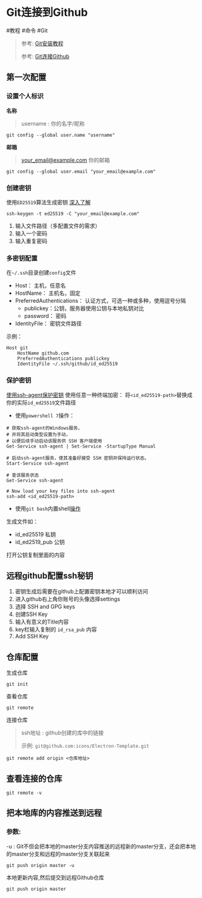 # Git连接到Github

#教程 #命令 #Git

> 参考: [Git安装教程](https://www.cnblogs.com/hdlan/p/14395189.html)
>
> 参考: [Git连接Github](https://www.cnblogs.com/hdlan/p/14395681.html)

## 第一次配置

### 设置个人标识

**名称**

> username : 你的名字/昵称

```git
git config --global user.name "username"
```

**邮箱**

> your_email@example.com 你的邮箱

```git
git config --global user.email "your_email@example.com"
```

### 创建密钥
使用`ED25519`算法生成密钥
[深入了解](https://docs.github.com/zh/authentication/connecting-to-github-with-ssh/checking-for-existing-ssh-keys)
```git
ssh-keygen -t ed25519 -C "your_email@example.com"
```
1. 输入文件路径（多配置文件的需求）
2. 输入一个密码
3. 输入重复密码

### 多密钥配置
在`~/.ssh`目录创建`config`文件

- Host： 主机，任意名
- HostName： 主机名，固定
- PreferredAuthentications： 认证方式，可选一种或多种，使用逗号分隔
	- publickey：公钥，服务器使用公钥与本地私钥对比
	- password： 密码
- IdentityFile： 密钥文件路径

示例：
```config
Host git
    HostName github.com
    PreferredAuthentications publickey
    IdentityFile ~/.ssh/github/id_ed25519
```

### 保护密钥
[使用ssh-agent保护密钥](https://learn.microsoft.com/zh-cn/windows-server/administration/openssh/openssh_keymanagement)
使用任意一种终端加密：
将`<id_ed25519-path>`替换成你的实际`id_ed25519`文件路径
- 使用`powershell 7`操作：
```pwsh
# 获取ssh-agent的Windows服务，
# 并将其启动类型设置为手动，
# 以便后续手动启动该服务供 SSH 客户端使用
Get-Service ssh-agent | Set-Service -StartupType Manual

# 启动ssh-agent服务，使其准备好接受 SSH 密钥并保持运行状态。
Start-Service ssh-agent

# 查该服务状态
Get-Service ssh-agent

# Now load your key files into ssh-agent
ssh-add <id_ed25519-path>
```

- 使用`git bash`内置shell[操作](https://docs.github.com/zh/authentication/connecting-to-github-with-ssh/working-with-ssh-key-passphrases)

生成文件如：
- id_ed25519 私钥
- id_ed2519_pub 公钥

打开公钥复制里面的内容

## 远程github配置ssh秘钥

1. 密钥生成后需要在github上配置密钥本地才可以顺利访问
2. 进入github右上角你账号的头像选择settings
3. 选择 SSH and GPG keys
4. 创建SSH Key
5. 输入有意义的Title内容
6. key栏输入复制的 `id_rsa_pub` 内容
7. Add SSH Key

## 仓库配置

生成仓库

```git
git init
```

查看仓库

```git
git remote
```

连接仓库

> ssh地址 : github创建的库中的链接
>
> 示例: `git@github.com:icons/Electron-Template.git`

```git
git remote add origin <仓库地址>
```

## 查看连接的仓库

```git
git remote -v
```

## 把本地库的内容推送到远程

### 参数:

-u : Git不但会把本地的master分支内容推送的远程新的master分支，还会把本地的master分支和远程的master分支关联起来

```git
git push origin master -u
```

本地更新内容,然后提交到远程Github仓库

```git
git push origin master
```
